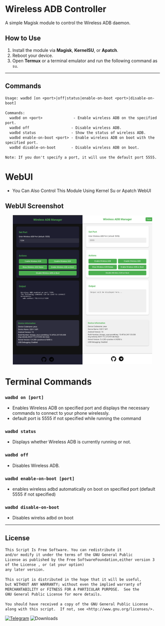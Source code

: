 # Wireless ADB Controller  
A simple Magisk module to control the Wireless ADB daemon.

## How to Use  
1. Install the module via **Magisk**, **KernelSU**, or **Apatch**.  
2. Reboot your device.  
3. Open **Termux** or a terminal emulator and run the following command as `su`.

---
## Commands  
```
Usage: wadbd [on <port>|off|status|enable-on-boot <port>|disable-on-boot]

Commands:
  wadbd on <port>              - Enable wireless ADB on the specified port.
  wadbd off                   - Disable wireless ADB.
  wadbd status                - Show the status of wireless ADB.
  wadbd enable-on-boot <port> - Enable wireless ADB on boot with the specified port.
  wadbd disable-on-boot       - Disable wireless ADB on boot.

Note: If you don't specify a port, it will use the default port 5555.
```
# WebUI

- You Can Also Control This Module Using Kernel Su or Apatch WebUI

## WebUI Screenshot

<div style="display: flex; justify-content: center; align-items: center;">
  <img src="https://github.com/rhythmcache/wireless-adb-controller/raw/main/Screenshot_20241224-232657.png" alt="WebUI Screenshot" width="45%">
  <img src="https://github.com/rhythmcache/wireless-adb-controller/raw/main/Screenshot_20241227-081225_KernelSU.png" alt="KernelSU Screenshot" width="45%">
</div>


# Terminal Commands

### `wadbd on [port] `
- Enables Wireless ADB on specified port and displays the necessary commands to connect to your phone wirelessly.
- default port is 5555 if not specified while running the command

### `wadbd status`  
- Displays whether Wireless ADB is currently running or not.

### `wadbd off`  
- Disables Wireless ADB.

### `wadbd enable-on-boot [port]`
- enables wireless adbd automatically on boot on specified port
(default 5555 if not specified)

### `wadbd disable-on-boot`
- Disables wirelss adbd on boot


---
## License

    This Script Is Free Software. You can redistribute it
    and/or modify it under the terms of the GNU General Public
    License as published by the Free SoftwareFoundation,either version 3 of the License , or (at your option) 
    any later version.

    This script is distributed in the hope that it will be useful,
    but WITHOUT ANY WARRANTY; without even the implied warranty of
    MERCHANTABILITY or FITNESS FOR A PARTICULAR PURPOSE.  See the
    GNU General Public License for more details.

    You should have received a copy of the GNU General Public License
    along with this script.  If not, see <http://www.gnu.org/licenses/>.
    
[![Telegram](https://img.shields.io/badge/Telegram-Join%20Chat-blue?style=flat-square&logo=telegram)](https://t.me/ximistuffschat)
![Downloads](https://img.shields.io/github/downloads/Magisk-Modules-Alt-Repo/wadbd/total.svg)
